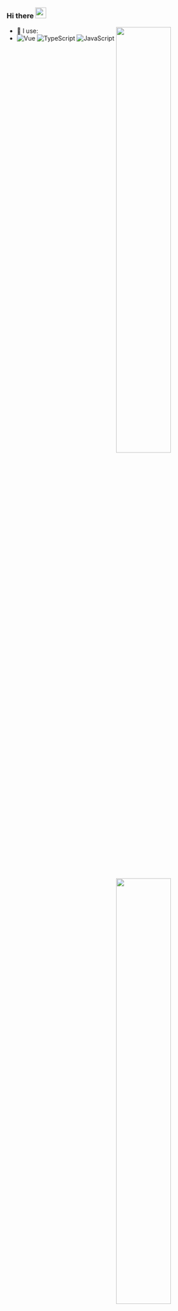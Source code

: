 ### Hi there <img src="https://media.giphy.com/media/hvRJCLFzcasrR4ia7z/giphy.gif" width="25px">

<!-- [![Linjianwei's Top Langs](https://github-readme-stats.vercel.app/api/top-langs/?username=Linjianwei99&layout=compact)](https://github.com/anuraghazra/github-readme-stats) -->

<img align="right" width="50%" src="https://github-readme-stats.vercel.app/api/top-langs/?username=Linjianwei99&layout=compact&show_icons=true">




- 🚀 I use:
- ![Vue](https://img.shields.io/badge/-Vue-green?style=plastic&logo=Vue)
  ![TypeScript](https://img.shields.io/badge/-TypeScript-blue?style=plastic&logo=typescript)
  ![JavaScript](https://img.shields.io/badge/-JavaScript-black?style=plastic&logo=javascript)
  
<img align="right" width="50%" src="https://github-readme-stats.vercel.app/api?username=Linjianwei99&show_icons=true">
  
<!--
**Linjianwei99/Linjianwei99** is a ✨ _special_ ✨ repository because its `README.md` (this file) appears on your GitHub profile.

Here are some ideas to get you started:

- 🔭 I’m currently working on ...
- 🌱 I’m currently learning ...
- 👯 I’m looking to collaborate on ...
- 🤔 I’m looking for help with ...
- 💬 Ask me about ...
- 📫 How to reach me: ...
- 😄 Pronouns: ...
- ⚡ Fun fact: ...
-->
